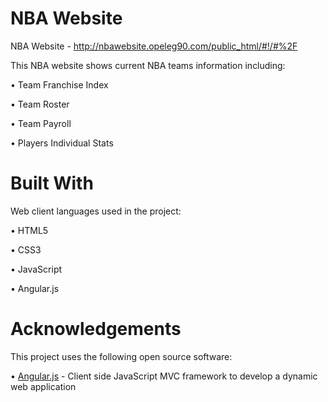 # NBA Website
NBA Website - http://nbawebsite.opeleg90.com/public_html/#!/#%2F


This NBA website shows current NBA teams information including:

•	Team Franchise Index

•	Team Roster

•	Team Payroll

•	Players Individual Stats  

# Built With
Web client languages used in the project: 

• HTML5

• CSS3

• JavaScript

• Angular.js


# Acknowledgements

This project uses the following open source software:


• [Angular.js](https://angularjs.org/) - Client side JavaScript MVC framework to develop a dynamic web application



